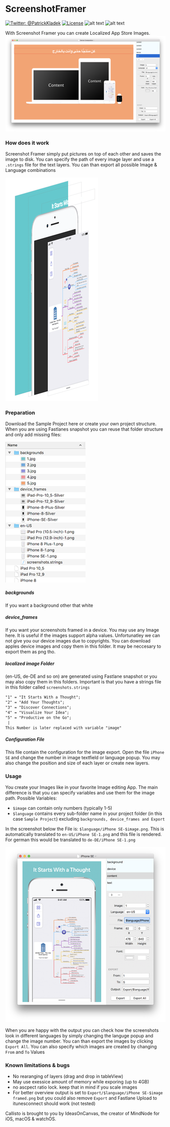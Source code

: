 # ScreenshotFramer
[![Twitter: @PatrickKladek](https://img.shields.io/badge/twitter-@PatrickKladek-red.svg?style=flat)](https://twitter.com/PatrickKladek)
[![License](https://img.shields.io/badge/license-MIT-green.svg?style=flat)](LICENSE.md)
![alt text](https://img.shields.io/badge/Platform-Mac%2010.13+-blue.svg "Target Mac")
![alt text](https://img.shields.io/badge/Language-Swift%204-orange.svg "Language")

With Screenshot Framer you can create Localized App Store Images.
![](Documentation/Overview.png)

### How does it work

Screenshot Framer simply put pictures on top of each other and saves the image to disk.
You can specify the path of every image layer and use a `.strings` file for the text layers. You can than export all possible Image & Language combinations

![](Documentation/How%20it%20works.gif)



### Preparation

Download the Sample Project here or create your own project structure.
When you are using Fastlanes snapshot you can reuse that folder structure and only add missing files:

![](Documentation/File%20Structure.png)

##### backgrounds
If you want a background other that white

##### device_frames
If you want your screenshots framed in a device. You may use any Image here. It is useful if the images support alpha values. Unfortunatley we can not give you our device images due to copyrights. You can download apples device images and copy them in this folder. It may be neccesary to export them as png tho.

##### localized image Folder
(en-US, de-DE and so on) are generated using Fastlane snapshot or you may also copy them in this folders. Important is that you have a strings file in this folder called `screenshots.strings`

```
"1" = "It Starts With a Thought";
"2" = "Add Your Thoughts";
"3" = "Discover Connections";
"4" = "Visualize Your Idea";
"5" = "Productive on the Go";
 |
This Number is later replaced with variable "image"
```

##### Configuration File
This file contain the configuration for the image export.
Open the file `iPhone SE` and change the number in image textfield or language popup. You may also change the position and size of each layer or create new layers.


### Usage

You create your Images like in your favorite Image editing App.
The main difference is that you can specify variables and use them for the image path.
Possible Variables:

* `$image` can contain only numbers (typically 1-5)
* `$language` contains every sub-folder name in your project folder (in this case `Sample Project`) excluding `backgrounds, device_frames and Export`

In the screenshot below the File is: `$language/iPhone SE-$image.png`. This is automatically translated to `en-US/iPhone SE-1.png` and this file is rendered. For german this would be translated to `de-DE/iPhone SE-1.png`

![](Documentation/Usage.png)

When you are happy with the output you can check how the screenshots look in different languages by simply changing the languge popup and change the image number. You can than export the images by clicking `Export All`. You can also specify which images are created by changing `From` and `To` Values


### Known limitations & bugs
* No rearanging of layers (drag and drop in tableView)
* May use exessice amount of memory while exporing (up to 4GB)
* no ascpect ratio lock. keep that in mind if you scale images
* For better overview output is set to `Export/$language/iPhone SE-$image framed.png` but you could also remove `Export` and Fastlane Upload to itunesconnect should work (not tested)

Callisto is brought to you by IdeasOnCanvas, the creator of MindNode for iOS, macOS & watchOS.
